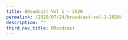 ```yaml
---
title: BRoadcast Vol 1 – 2020
permalink: /2020/07/24/broadcast-vol-1-2020/
description: ""
third_nav_title: BRoadcast
---
```


